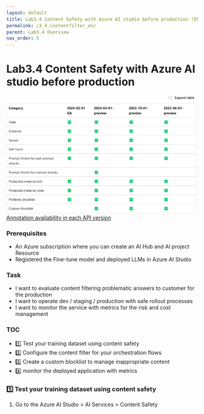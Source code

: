 ```yaml
---
layout: default
title: Lab3.4 Content Safety with Azure AI studio before production (EN)
permalink: /3_4_contentfilter_en/
parent: Lab3.4 Overview
nav_order: 5
---
```


# Lab3.4 Content Safety with Azure AI studio before production

![LLMOps](images/content_filtering_api_support.jpg)
[Annotation availability in each API version](https://learn.microsoft.com/en-us/azure/ai-services/openai/concepts/content-filter?tabs=warning%2Cuser-prompt%2Cpython-new#:~:text=See%20the%20following%20table%20for%20the%20annotation%20availability%20in%20each%20API%20version%3A)

### Prerequisites

- An Azure subscription where you can create an AI Hub and AI project Resource
- Registered the Fine-tune model and deployed LLMs in Azure AI Studio


### Task

- I want to evaluate content filtering problematic answers to customer for the production
- I want to operate dev / staging / production with safe rollout processes 
- I want to monitor the service with metrics for the risk and cost management  


### TOC
- 1️⃣ Test your training dataset using content safety
- 2️⃣ Configure the content filter for your orchestration flows
- 3️⃣ Create a custom blocklist to manage inappropriate content
- 4️⃣ monitor the deployed application with metrics

### 1️⃣ Test your training dataset using content safety
1. Go to the Azure AI Studio > AI Services > Content Safety